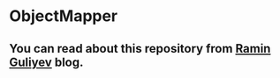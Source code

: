 # ObjectMapper

## You can read about this repository from [Ramin Guliyev](https://raminblog.azurewebsites.net/post/PostDetail/10) blog.
